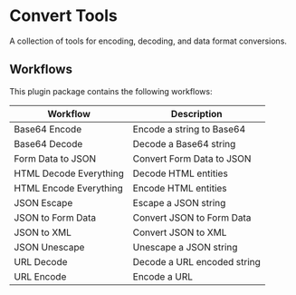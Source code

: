 # Convert Tools

A collection of tools for encoding, decoding, and data format conversions.

## Workflows

This plugin package contains the following workflows:

| Workflow | Description |
| --- | --- |
| Base64 Encode | Encode a string to Base64 |
| Base64 Decode | Decode a Base64 string |
| Form Data to JSON | Convert Form Data to JSON |
| HTML Decode Everything | Decode HTML entities |
| HTML Encode Everything | Encode HTML entities |
| JSON Escape | Escape a JSON string |
| JSON to Form Data | Convert JSON to Form Data |
| JSON to XML | Convert JSON to XML |
| JSON Unescape | Unescape a JSON string |
| URL Decode | Decode a URL encoded string |
| URL Encode | Encode a URL |